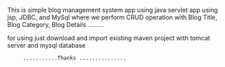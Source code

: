 This is simple blog management system app using java servlet app using jsp, JDBC, and MySql where we perform
CRUD operation with Blog Title, Blog Category, Blog Details ......... 

for using just download and import existing maven project with tomcat server and mysql database


         ...........Thanks ...............
